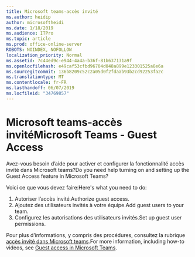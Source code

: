 ```yaml
---
title: Microsoft teams-accès invité
ms.author: heidip
author: microsoftheidi
ms.date: 1/18/2019
ms.audience: ITPro
ms.topic: article
ms.prod: office-online-server
ROBOTS: NOINDEX, NOFOLLOW
localization_priority: Normal
ms.assetid: 7c44ed9c-e944-4a4a-b36f-81b637131a9f
ms.openlocfilehash: e49caf53cfbd96704d048a899e123301525a8e6a
ms.sourcegitcommit: 136b8209c52c2a05d0f2fdaab93b2cd92253fa2c
ms.translationtype: MT
ms.contentlocale: fr-FR
ms.lasthandoff: 06/07/2019
ms.locfileid: "34769857"
---
```

# <a name="microsoft-teams---guest-access"></a><span data-ttu-id="3f5c8-102">Microsoft teams-accès invité</span><span class="sxs-lookup"><span data-stu-id="3f5c8-102">Microsoft Teams - Guest Access</span></span>

<span data-ttu-id="3f5c8-103">Avez-vous besoin d’aide pour activer et configurer la fonctionnalité accès invité dans Microsoft teams?</span><span class="sxs-lookup"><span data-stu-id="3f5c8-103">Do you need help turning on and setting up the Guest Access feature in Microsoft Teams?</span></span>

<span data-ttu-id="3f5c8-104">Voici ce que vous devez faire:</span><span class="sxs-lookup"><span data-stu-id="3f5c8-104">Here's what you need to do:</span></span>

1. <span data-ttu-id="3f5c8-105">Autoriser l’accès invité.</span><span class="sxs-lookup"><span data-stu-id="3f5c8-105">Authorize guest access.</span></span>
1. <span data-ttu-id="3f5c8-106">Ajoutez des utilisateurs invités à votre équipe.</span><span class="sxs-lookup"><span data-stu-id="3f5c8-106">Add guest users to your team.</span></span>
1. <span data-ttu-id="3f5c8-107">Configurez les autorisations des utilisateurs invités.</span><span class="sxs-lookup"><span data-stu-id="3f5c8-107">Set up guest user permissions.</span></span>

<span data-ttu-id="3f5c8-108">Pour plus d’informations, y compris des procédures, consultez la rubrique [accès invité dans Microsoft teams](https://docs.microsoft.com/microsoftteams/guest-access).</span><span class="sxs-lookup"><span data-stu-id="3f5c8-108">For more information, including how-to videos, see [Guest access in Microsoft Teams](https://docs.microsoft.com/microsoftteams/guest-access).</span></span>

